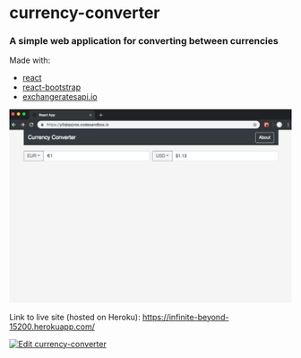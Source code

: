 # currency-converter

### A simple web application for converting between currencies

Made with:

- [react](https://github.com/facebook/react)
- [react-bootstrap](https://github.com/react-bootstrap/react-bootstrap)
- [exchangeratesapi.io](https://github.com/exchangeratesapi/exchangeratesapi)

![Image](screenshot-updated.png)

Link to live site (hosted on Heroku): https://infinite-beyond-15200.herokuapp.com/

[![Edit currency-converter](https://codesandbox.io/static/img/play-codesandbox.svg)](https://codesandbox.io/s/y0qlqxjvox)

